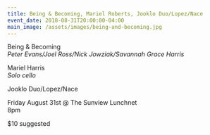 ```yaml
---
title: Being & Becoming, Mariel Roberts, Jooklo Duo/Lopez/Nace
event_date: 2018-08-31T20:00:00-04:00
main_image: /assets/images/being-and-becoming.jpg
---
```


Being &amp; Becoming<br/>
*Peter Evans/Joel Ross/Nick Jowziak/Savannah Grace Harris*

Mariel Harris<br/>
*Solo cello*

Jooklo Duo/Lopez/Nace

Friday August 31st @ The Sunview Lunchnet<br/>
8pm

$10 suggested
